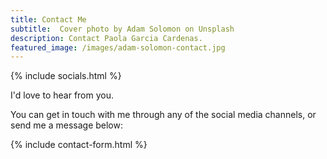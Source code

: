 ```yaml
---
title: Contact Me
subtitle:  Cover photo by Adam Solomon on Unsplash
description: Contact Paola Garcia Cardenas.
featured_image: /images/adam-solomon-contact.jpg
---
```

{% include socials.html %}

I'd love to hear from you.

You can get in touch with me through any of the social media channels, or send me a message below:

{% include contact-form.html %}